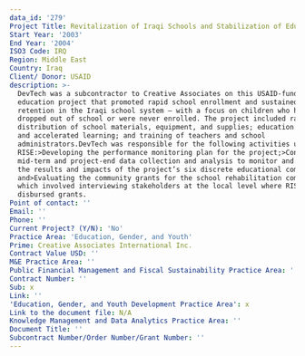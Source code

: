```yaml
---
data_id: '279'
Project Title: Revitalization of Iraqi Schools and Stabilization of Education (RISE) Project
Start Year: '2003'
End Year: '2004'
ISO3 Code: IRQ
Region: Middle East
Country: Iraq
Client/ Donor: USAID
description: >-
  DevTech was a subcontractor to Creative Associates on this USAID-funded
  education project that promoted rapid school enrollment and sustained
  retention in the Iraqi school system – with a focus on children who had either
  dropped out of school or were never enrolled. The project included rapid
  distribution of school materials, equipment, and supplies; education reform
  and accelerated learning; and training of teachers and school
  administrators.DevTech was responsible for the following activities under
  RISE:>Developing the performance monitoring plan for the project;>Conducting
  mid-term and project-end data collection and analysis to monitor and report on
  the results and impacts of the project’s six discrete educational components;
  and>Evaluating the community grants for the school rehabilitation component,
  which involved interviewing stakeholders at the local level where RISE
  disbursed grants.
Point of contact: ''
Email: ''
Phone: ''
Current Project? (Y/N): 'No'
Practice Area: 'Education, Gender, and Youth'
Prime: Creative Associates International Inc.
Contract Value USD: ''
M&E Practice Area: ''
Public Financial Management and Fiscal Sustainability Practice Area: ''
Contract Number: ''
Sub: x
Link: ''
'Education, Gender, and Youth Development Practice Area': x
Link to the document file: N/A
Knowledge Management and Data Analytics Practice Area: ''
Document Title: ''
Subcontract Number/Order Number/Grant Number: ''
---
```

